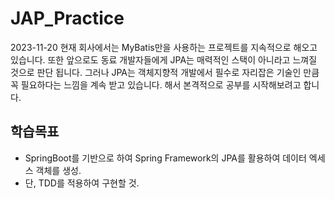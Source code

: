 # JAP_Practice

2023-11-20
현재 회사에서는 MyBatis만을 사용하는 프로젝트를 지속적으로 해오고 있습니다.
또한 앞으로도 동료 개발자들에게 JPA는 매력적인 스택이 아니라고 느껴질 것으로 판단 됩니다.
그러나 JPA는 객체지향적 개발에서 필수로 자리잡은 기술인 만큼 꼭 필요하다는 느낌을 계속 받고 있습니다.
해서 본격적으로 공부를 시작해보려고 합니다.

## 학습목표
- SpringBoot를 기반으로 하여 Spring Framework의 JPA를 활용하여 데이터 엑세스 객체를 생성.
- 단, TDD를 적용하여 구현할 것.
